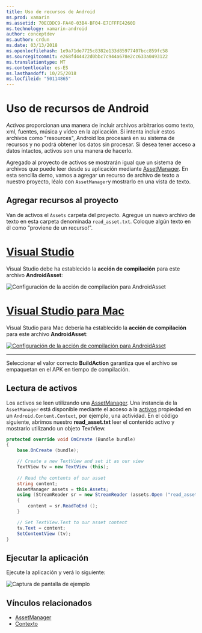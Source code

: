 ```yaml
---
title: Uso de recursos de Android
ms.prod: xamarin
ms.assetid: 70ECDDC9-FA40-03B4-BF04-E7CFFFE4260D
ms.technology: xamarin-android
author: conceptdev
ms.author: crdun
ms.date: 03/13/2018
ms.openlocfilehash: 1e9a71de7725c8382e133d85977407bcc859fc58
ms.sourcegitcommit: e268fd44422d0bbc7c944a678e2cc633a0493122
ms.translationtype: MT
ms.contentlocale: es-ES
ms.lasthandoff: 10/25/2018
ms.locfileid: "50114865"
---
```

# <a name="using-android-assets"></a>Uso de recursos de Android

_Activos_ proporcionan una manera de incluir archivos arbitrarios como texto, xml, fuentes, música y vídeo en la aplicación. Si intenta incluir estos archivos como "resources", Android los procesará en su sistema de recursos y no podrá obtener los datos sin procesar. Si desea tener acceso a datos intactos, activos son una manera de hacerlo.

Agregado al proyecto de activos se mostrarán igual que un sistema de archivos que puede leer desde su aplicación mediante [AssetManager](https://developer.xamarin.com/api/type/Android.Content.Res.AssetManager/).
En esta sencilla demo, vamos a agregar un recurso de archivo de texto a nuestro proyecto, léalo con `AssetManager`y mostrarlo en una vista de texto.


## <a name="add-asset-to-project"></a>Agregar recursos al proyecto

Van de activos el `Assets` carpeta del proyecto. Agregue un nuevo archivo de texto en esta carpeta denominada `read_asset.txt`. Coloque algún texto en él como "proviene de un recurso!".

# <a name="visual-studiotabwindows"></a>[Visual Studio](#tab/windows)

Visual Studio debe ha establecido la **acción de compilación** para este archivo **AndroidAsset**:

![Configuración de la acción de compilación para AndroidAsset](android-assets-images/asset-properties-vs.png) 

# <a name="visual-studio-for-mactabmacos"></a>[Visual Studio para Mac](#tab/macos)

Visual Studio para Mac debería ha establecido la **acción de compilación** para este archivo **AndroidAsset**:

[![Configuración de la acción de compilación para AndroidAsset](android-assets-images/asset-properties-xs-sml.png)](android-assets-images/asset-properties-xs.png#lightbox)

-----

Seleccionar el valor correcto **BuildAction** garantiza que el archivo se empaquetan en el APK en tiempo de compilación.


## <a name="reading-assets"></a>Lectura de activos

Los activos se leen utilizando una [AssetManager](https://developer.xamarin.com/api/type/Android.Content.Res.AssetManager/). Una instancia de la `AssetManager` está disponible mediante el acceso a la [activos](https://developer.xamarin.com/api/property/Android.Content.Context.Assets/) propiedad en un `Android.Content.Context`, por ejemplo, una actividad.
En el código siguiente, abrimos nuestro **read_asset.txt** leer el contenido activo y mostrarlo utilizando un objeto TextView.

```csharp
protected override void OnCreate (Bundle bundle)
{
    base.OnCreate (bundle);

    // Create a new TextView and set it as our view
    TextView tv = new TextView (this);
    
    // Read the contents of our asset
    string content;
    AssetManager assets = this.Assets;
    using (StreamReader sr = new StreamReader (assets.Open ("read_asset.txt")))
    {
        content = sr.ReadToEnd ();
    }

    // Set TextView.Text to our asset content
    tv.Text = content;
    SetContentView (tv);
}
```


## <a name="running-the-application"></a>Ejecutar la aplicación

Ejecute la aplicación y verá lo siguiente:

![Captura de pantalla de ejemplo](android-assets-images/screenshot.png)


## <a name="related-links"></a>Vínculos relacionados

- [AssetManager](https://developer.xamarin.com/api/type/Android.Content.Res.AssetManager/)
- [Contexto](https://developer.xamarin.com/api/type/Android.Content.Context/)
